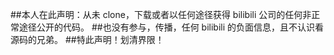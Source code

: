 ##本人在此声明：从未 clone，下载或者以任何途径获得 bilibili 公司的任何非正常途径公开的代码。
##也没有参与，传播，任何 bilibili 的负面信息，且不认识看源码的兄弟。
##特此声明！划清界限！
